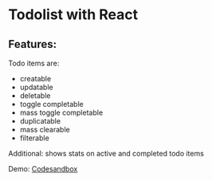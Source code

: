 # Todolist with React

## Features:

Todo items are:

- creatable
- updatable
- deletable
- toggle completable
- mass toggle completable
- duplicatable
- mass clearable
- filterable

Additional: shows stats on active and completed todo items

Demo: [Codesandbox](https://codesandbox.io/s/github/samuelkarani/todolist-react/tree/master/)

